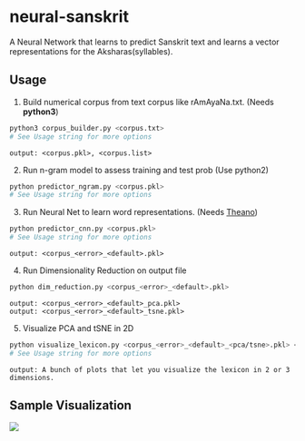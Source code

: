 
# neural-sanskrit

A Neural Network that learns to predict Sanskrit text and learns a vector representations for the Aksharas(syllables).

## Usage

1) Build numerical corpus from text corpus like rAmAyaNa.txt. (Needs __python3__)
```sh
python3 corpus_builder.py <corpus.txt> 
# See Usage string for more options
```
    output: <corpus.pkl>, <corpus.list>


2) Run n-gram model to assess training and test prob (Use python2)
```sh
python predictor_ngram.py <corpus.pkl> 
# See Usage string for more options
```


3) Run Neural Net to learn word representations. (Needs [Theano](https://github.com/Theano/Theano))

```sh
python predictor_cnn.py <corpus.pkl> 
# See Usage string for more options
```
	output: <corpus_<error>_<default>.pkl> 

4) Run Dimensionality Reduction on output file
```sh
python dim_reduction.py <corpus_<error>_<default>.pkl> 
```
	output: <corpus_<error>_<default>_pca.pkl>
	output: <corpus_<error>_<default>_tsne.pkl>

5) Visualize PCA and tSNE in 2D 
```sh
python visualize_lexicon.py <corpus_<error>_<default>_<pca/tsne>.pkl> <corpus.list> 
# See Usage string for more options
```

	output: A bunch of plots that let you visualize the lexicon in 2 or 3 dimensions.

## Sample Visualization
![](https://raw.github.com/rakeshvar/neural-sanskrit/sample_pca_vowel.png)